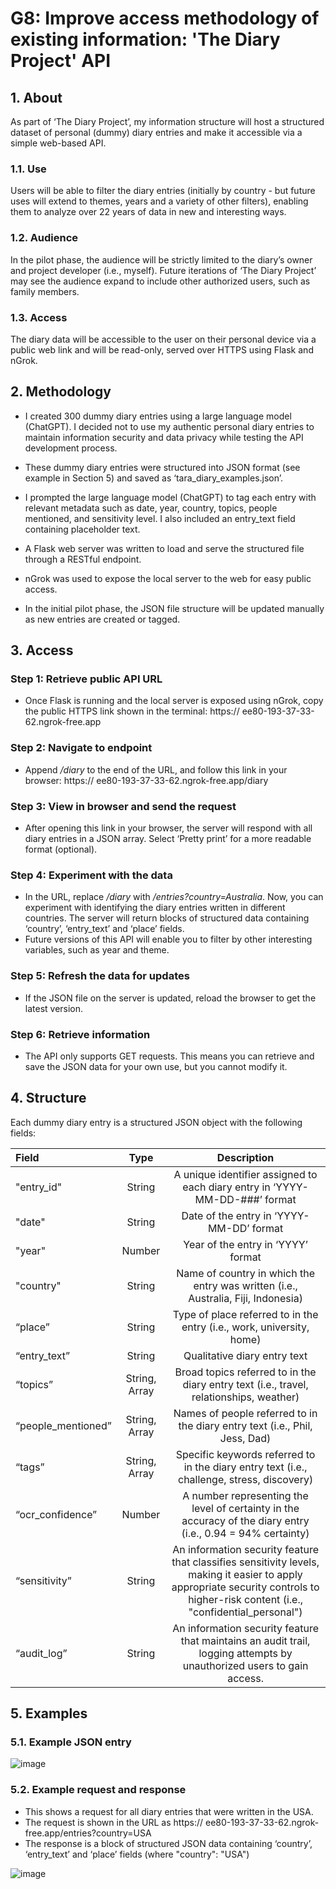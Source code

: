 # **G8: Improve access methodology of existing information: 'The Diary Project' API**

## **1. About**

As part of ‘The Diary Project’, my information structure will host a structured dataset of personal (dummy) diary entries and make it accessible via a simple web-based API. 

### **1.1. Use** 

Users will be able to filter the diary entries (initially by country - but future uses will extend to themes, years and a variety of other filters), enabling them to analyze over 22 years of data in new and interesting ways.

### **1.2. Audience**

In the pilot phase, the audience will be strictly limited to the diary’s owner and project developer (i.e., myself). Future iterations of ‘The Diary Project’ may see the audience expand to include other authorized users, such as family members.
 
### **1.3. Access**

The diary data will be accessible to the user on their personal device via a public web link and will be read-only, served over HTTPS using Flask and nGrok.

## **2. Methodology**

-	I created 300 dummy diary entries using a large language model (ChatGPT). I decided not to use my authentic personal diary entries to maintain information security and data privacy while testing the API development process.

-	These dummy diary entries were structured into JSON format (see example in Section 5) and saved as ‘tara_diary_examples.json’.

-	I prompted the large language model (ChatGPT) to tag each entry with relevant metadata such as date, year, country, topics, people mentioned, and sensitivity level. I also included an entry_text field containing placeholder text. 

-	A Flask web server was written to load and serve the structured file through a RESTful endpoint.

-	nGrok was used to expose the local server to the web for easy public access.

-	In the initial pilot phase, the JSON file structure will be updated manually as new entries are created or tagged.

## **3. Access**


### **Step 1: Retrieve public API URL**

-	Once Flask is running and the local server is exposed using nGrok, copy the public HTTPS link shown in the terminal: https:// ee80-193-37-33-62.ngrok-free.app

### **Step 2: Navigate to endpoint**

-	Append */diary* to the end of the URL, and follow this link in your browser: https:// ee80-193-37-33-62.ngrok-free.app/diary

### **Step 3: View in browser and send the request**

-	After opening this link in your browser, the server will respond with all diary entries in a JSON array. Select ‘Pretty print’ for a more readable format (optional).

### **Step 4: Experiment with the data**

-	In the URL, replace */diary* with */entries?country=Australia*. Now, you can experiment with identifying the diary entries written in different countries. The server will return blocks of structured data containing ‘country’, ‘entry_text’ and ‘place’ fields.
-	Future versions of this API will enable you to filter by other interesting variables, such as year and theme.

### **Step 5: Refresh the data for updates**

-	If the JSON file on the server is updated, reload the browser to get the latest version.

### **Step 6: Retrieve information**

-	The API only supports GET requests. This means you can retrieve and save the JSON data for your own use, but you cannot modify it.

## **4. Structure**

Each dummy diary entry is a structured JSON object with the following fields:

| **Field** | **Type** | **Description** |
| :----------- | :----------: | :---------------------: |
| "entry_id" | String | A unique identifier assigned to each diary entry in ‘YYYY-MM-DD-###’ format |
| "date"      | String | Date of the entry in ‘YYYY-MM-DD’ format |
| "year"      | Number | Year of the entry in ‘YYYY’ format |
| "country" | String | Name of country in which the entry was written (i.e., Australia, Fiji, Indonesia) |
| “place” |  String | Type of place referred to in the entry (i.e., work, university, home) |
| “entry_text”|  String | Qualitative diary entry text |
| “topics” |  String, Array | Broad topics referred to in the diary entry text (i.e., travel, relationships, weather) |
| “people_mentioned” | String, Array | Names of people referred to in the diary entry text (i.e., Phil, Jess, Dad) |
| “tags” | String, Array | Specific keywords referred to in the diary entry text (i.e., challenge, stress, discovery) |
| “ocr_confidence” | Number | A number representing the level of certainty in the accuracy of the diary entry (i.e., 0.94 = 94% certainty) |
| “sensitivity” | String | An information security feature that classifies sensitivity levels, making it easier to apply appropriate security controls to higher-risk content (i.e., "confidential_personal") |
| “audit_log” | String | An information security feature that maintains an audit trail, logging attempts by unauthorized users to gain access. |


## **5. Examples**

### **5.1. Example JSON entry** 

![image](https://github.com/user-attachments/assets/e01fb91b-f591-428d-ab5a-6eeb13b95b09)

### **5.2. Example request and response** 

-	This shows a request for all diary entries that were written in the USA.
-	The request is shown in the URL as https:// ee80-193-37-33-62.ngrok-free.app/entries?country=USA
-	The response is a block of structured JSON data containing ‘country’, ‘entry_text’ and ‘place’ fields (where "country": "USA")

![image](https://github.com/user-attachments/assets/6066fbfb-5935-49cd-adc2-da2412b564bd)

